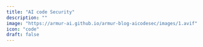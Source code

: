 ```yaml
---
title: "AI code Security"
description: ""
image: "https://armur-ai.github.io/armur-blog-aicodesec/images/1.avif"
icon: "code"
draft: false
---
```


